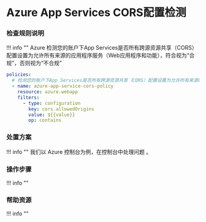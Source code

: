 # Azure App Services CORS配置检测

### 检查规则说明
!!! info ""
    Azure  检测您的账户下App Services是否所有跨源资源共享（CORS）配置设置为允许所有来源的应用程序服务（Web应用程序和功能），符合视为“合规”，否则视为“不合规”
    
  ```YAML
  policies:
    # 检测您的账户下App Services是否所有跨源资源共享（CORS）配置设置为允许所有来源的应用程序服务（Web应用程序和功能），符合视为“合规”，否则视为“不合规”
    - name: azure-app-service-cors-policy
      resource: azure.webapp
      filters:
        - type: configuration
          key: cors.allowedOrigins
          value: ${{value}}
          op: contains
  ```

    
### 处置方案
!!! info ""
    我们以 Azure 控制台为例，在控制台中处理问题 。


### 操作步骤
!!! info ""




### 帮助资源
!!! info ""
    